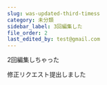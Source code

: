 ```yaml
---
slug: was-updated-third-timess
category: 未分類
sidebar_label: 3回編集した
file_order: 2
last_edited_by: test@gmail.com
---
```

2回編集しちゃった

修正リクエスト提出しました